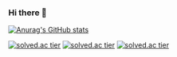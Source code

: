 ### Hi there 👋

[![Anurag's GitHub stats](https://github-readme-stats.vercel.app/api?username=terriyou)](https://github.com/anuraghazra/github-readme-stats)

[![solved.ac tier](http://mazassumnida.wtf/api/generate_badge?boj={terryiou})](https://solved.ac/{terryiou})
[![solved.ac tier](http://mazassumnida.wtf/api/v2/generate_badge?boj={terryiou})](https://solved.ac/{terryiou})
[![solved.ac tier](http://mazassumnida.wtf/api/mini/generate_badge?boj={terryiou})](https://solved.ac/{terryiou})

<!--
**terriyou/terriyou** is a ✨ _special_ ✨ repository because its `README.md` (this file) appears on your GitHub profile.

Here are some ideas to get you started:

- 🔭 I’m currently working on ...
- 🌱 I’m currently learning ...
- 👯 I’m looking to collaborate on ...
- 🤔 I’m looking for help with ...
- 💬 Ask me about ...
- 📫 How to reach me: ...
- 😄 Pronouns: ...
- ⚡ Fun fact: ...
-->
